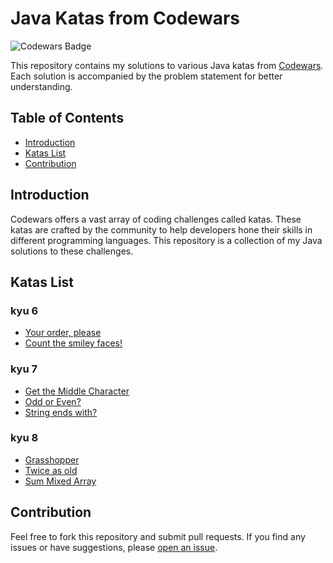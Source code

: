 # Java Katas from Codewars

![Codewars Badge](https://www.codewars.com/users/Leo-boye/badges/large)

This repository contains my solutions to various Java katas from [Codewars](https://www.codewars.com/). Each solution is accompanied by the problem statement for better understanding.

## Table of Contents

- [Introduction](#introduction)
- [Katas List](#katas-list)
- [Contribution](#contribution)

## Introduction

Codewars offers a vast array of coding challenges called katas. These katas are crafted by the community to help developers hone their skills in different programming languages. This repository is a collection of my Java solutions to these challenges.

## Katas List

### kyu 6
- [Your order, please](https://www.codewars.com/kata/55c45be3b2079eccff00010f)
- [Count the smiley faces!](https://www.codewars.com/kata/583203e6eb35d7980400002a)

### kyu 7
- [Get the Middle Character](https://www.codewars.com/kata/56747fd5cb988479af000028)
- [Odd or Even?](https://www.codewars.com/kata/5949481f86420f59480000e7)
- [String ends with?](https://www.codewars.com/kata/51f2d1cafc9c0f745c00037d)

### kyu 8
- [Grasshopper](https://www.codewars.com/kata/5625618b1fe21ab49f00001f)
- [Twice as old](https://www.codewars.com/kata/5b853229cfde412a470000d0)
- [Sum Mixed Array](https://www.codewars.com/kata/57eaeb9578748ff92a000009)

## Contribution

Feel free to fork this repository and submit pull requests. If you find any issues or have suggestions, please [open an issue]([https://github.com/your_github_username/java-codewars-katas/issues](https://github.com/Leo-boye/Codewars-Kata-Java/issues)).
